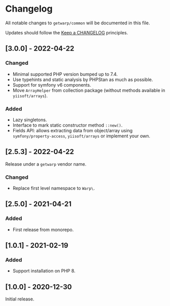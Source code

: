 # Changelog

All notable changes to `getwarp/common` will be documented in this file.

Updates should follow the [Keep a CHANGELOG](http://keepachangelog.com/) principles.

## [3.0.0] - 2022-04-22

### Changed

- Minimal supported PHP version bumped up to 7.4.
- Use typehints and static analysis by PHPStan as much as possible.
- Support for symfony v6 components.
- Move `ArrayHelper` from collection package (without methods available in `yiisoft/arrays`).

### Added

- Lazy singletons.
- Interface to mark static constructor method `::new()`.
- Fields API: allows extracting data from object/array using `symfony/property-access`, `yiisoft/arrays` or implement
  your own.

## [2.5.3] - 2022-04-22

Release under a `getwarp` vendor name.

### Changed

- Replace first level namespace to `Warp\`.

## [2.5.0] - 2021-04-21

### Added

- First release from monorepo.

## [1.0.1] - 2021-02-19

### Added

-   Support installation on PHP 8.

## [1.0.0] - 2020-12-30

Initial release.
